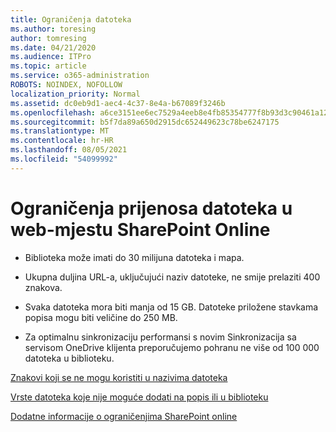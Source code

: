 ```yaml
---
title: Ograničenja datoteka
ms.author: toresing
author: tomresing
ms.date: 04/21/2020
ms.audience: ITPro
ms.topic: article
ms.service: o365-administration
ROBOTS: NOINDEX, NOFOLLOW
localization_priority: Normal
ms.assetid: dc0eb9d1-aec4-4c37-8e4a-b67089f3246b
ms.openlocfilehash: a6ce3151ee6ec7529a4eeb8e4fb85354777f8b93d3c90461a12518af680ae60f
ms.sourcegitcommit: b5f7da89a650d2915dc652449623c78be6247175
ms.translationtype: MT
ms.contentlocale: hr-HR
ms.lasthandoff: 08/05/2021
ms.locfileid: "54099992"
---
```

# <a name="file-upload-limits-in-sharepoint-online"></a>Ograničenja prijenosa datoteka u web-mjestu SharePoint Online

- Biblioteka može imati do 30 milijuna datoteka i mapa.
    
- Ukupna duljina URL-a, uključujući naziv datoteke, ne smije prelaziti 400 znakova.
    
- Svaka datoteka mora biti manja od 15 GB. Datoteke priložene stavkama popisa mogu biti veličine do 250 MB.
    
- Za optimalnu sinkronizaciju performansi s novim Sinkronizacija sa servisom OneDrive klijenta preporučujemo pohranu ne više od 100 000 datoteka u biblioteku. 
    
[Znakovi koji se ne mogu koristiti u nazivima datoteka](https://go.microsoft.com/fwlink/?linkid=866430)
  
[Vrste datoteka koje nije moguće dodati na popis ili u biblioteku](https://go.microsoft.com/fwlink/?linkid=273757)
  
[Dodatne informacije o ograničenjima SharePoint online](https://go.microsoft.com/fwlink/?linkid=271273)
  

